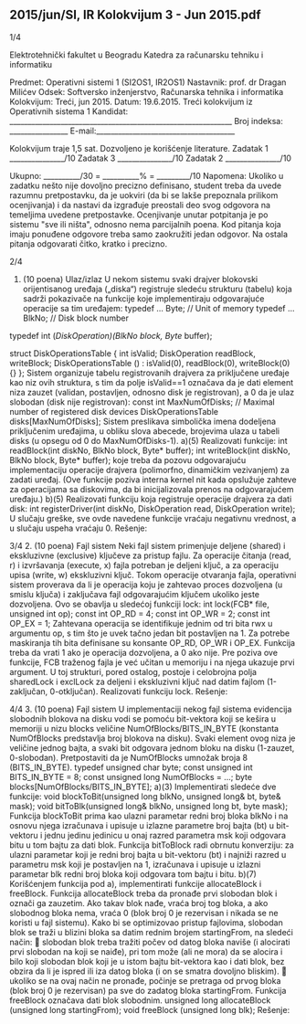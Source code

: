 2015/jun/SI, IR Kolokvijum 3 - Jun 2015.pdf
--------------------------------------------------------------------------------


1/4

Elektrotehnički fakultet u Beogradu
Katedra za računarsku tehniku i informatiku

Predmet: Operativni sistemi 1 (SI2OS1, IR2OS1)
Nastavnik: prof. dr Dragan Milićev
Odsek: Softversko inženjerstvo, Računarska tehnika i informatika
Kolokvijum: Treći, jun 2015.
Datum: 19.6.2015.
Treći kolokvijum iz Operativnih sistema 1
Kandidat: _____________________________________________________________
Broj indeksa: ________________  E-mail:______________________________________

Kolokvijum traje 1,5 sat. Dozvoljeno je korišćenje literature.
Zadatak 1 _______________/10   Zadatak 3 _______________/10
Zadatak 2 _______________/10

Ukupno: __________/30 = __________% = _________/10
Napomena: Ukoliko u zadatku nešto nije dovoljno precizno definisano, student treba da
uvede razumnu pretpostavku, da je uokviri (da bi se lakše prepoznala prilikom ocenjivanja) i
da  nastavi  da  izgrađuje  preostali  deo  svog  odgovora  na  temeljima  uvedene  pretpostavke.
Ocenjivanje unutar potpitanja je po sistemu "sve ili ništa", odnosno nema parcijalnih  poena.
Kod pitanja koja imaju ponuđene odgovore treba samo zaokružiti jedan  odgovor.  Na  ostala
pitanja odgovarati čitko, kratko i precizno.


2/4
1. (10 poena) Ulaz/izlaz
U nekom sistemu svaki drajver blokovski orijentisanog uređaja („diska“) registruje sledeću
strukturu  (tabelu)  koja  sadrži  pokazivače  na  funkcije  koje  implementiraju  odgovarajuće
operacije sa tim uređajem:
typedef ... Byte; // Unit of memory
typedef ... BlkNo; // Disk block number

typedef int (*DiskOperation)(BlkNo block, Byte* buffer);

struct DiskOperationsTable {
  int isValid;
  DiskOperation readBlock, writeBlock;
  DiskOperationsTable () : isValid(0), readBlock(0), writeBlock(0) {}
};
Sistem organizuje tabelu registrovanih drajvera za priključene uređaje kao niz ovih struktura,
s  tim  da  polje isValid==1 označava  da  je  dati  element  niza  zauzet  (validan,  postavljen,
odnosno disk je registrovan), a 0 da je ulaz slobodan (disk nije registrovan):
const int MaxNumOfDisks; // Maximal number of registered disk devices
DiskOperationsTable disks[MaxNumOfDisks];
Sistem  preslikava  simbolička  imena  dodeljena  priključenim  uređajima,  u  obliku  slova
abecede, brojevima ulaza u tabeli disks (u opsegu od 0 do MaxNumOfDisks-1).
a)(5) Realizovati funkcije:
int readBlock(int diskNo, BlkNo block, Byte* buffer);
int writeBlock(int diskNo, BlkNo block, Byte* buffer);
koje  treba  da  pozovu  odgovarajuću  implementaciju  operacije  drajvera  (polimorfno,
dinamičkim  vezivanjem)  za  zadati  uređaj.  (Ove  funkcije  poziva  interna  kernel  nit  kada
opslužuje zahteve za operacijama sa diskovima, da bi inicijalizovala prenos na odgovarajućem
uređaju.)
b)(5) Realizovati funkciju koja registruje operacije drajvera za dati disk:
int registerDriver(int diskNo, DiskOperation read, DiskOperation write);
U slučaju greške, sve ovde navedene funkcije vraćaju negativnu vrednost, a u slučaju uspeha
vraćaju 0.
Rešenje:

3/4
2. (10 poena) Fajl sistem
Neki  fajl  sistem  primenjuje  deljene  (shared)  i  ekskluzivne  (exclusive)  ključeve  za  pristup
fajlu. Za operacije čitanja (read, r) i izvršavanja (execute, x) fajla potreban je deljeni ključ, a
za operaciju upisa (write, w) ekskluzivni ključ.
Tokom  operacije  otvaranja  fajla,  operativni  sistem  proverava  da  li  je  operacija  koju  je
zahtevao proces dozvoljena (u smislu ključa) i zaključava fajl odgovarajućim ključem ukoliko
jeste dozvoljena. Ovo se obavlja u sledećoj funkciji lock:
int lock(FCB* file, unsigned int op);
const int OP_RD = 4;
const int OP_WR = 2;
const int OP_EX = 1;
Zahtevana  operacija  se  identifikuje  jednim  od  tri  bita rwx u  argumentu op, s tim što je  uvek
tačno jedan bit postavljen na 1. Za potrebe maskiranja tih bita definisane su konsante OP_RD,
OP_WR i OP_EX. Funkcija treba da vrati 1 ako je operacija dozvoljena, a 0 ako nije.
Pre poziva ove funkcije, FCB traženog fajla je već učitan u memoriju i na njega ukazuje prvi
argument. U toj strukturi, pored ostalog, postoje i celobrojna polja sharedLock i exclLock za
deljeni i ekskluzivni ključ nad datim fajlom (1-zaključan, 0-otključan).
Realizovati funkciju lock.
Rešenje:








4/4
3. (10 poena) Fajl sistem
U implementaciji nekog fajl sistema evidencija slobodnih blokova na disku vodi se pomoću
bit-vektora koji se kešira u memoriji u nizu blocks veličine NumOfBlocks/BITS_IN_BYTE
(konstanta NumOfBlocks predstavlja  broj  blokova  na  disku).  Svaki  element  ovog niza  je
veličine jednog bajta, a svaki  bit odgovara jednom bloku  na disku (1-zauzet,  0-slobodan).
Pretpostaviti da je NumOfBlocks umnožak broja 8 (BITS_IN_BYTE).
typedef unsigned char byte;
const unsigned int BITS_IN_BYTE = 8;
const unsigned long NumOfBlocks = ...;
byte blocks[NumOfBlocks/BITS_IN_BYTE];
a)(3) Implementirati sledeće dve funkcije:
void blockToBit(unsigned long blkNo, unsigned long& bt, byte& mask);
void bitToBlk(unsigned long& blkNo, unsigned long bt, byte mask);
Funkcija blockToBit prima  kao  ulazni  parametar  redni  broj  bloka blkNo i  na  osnovu  njega
izračunava i upisuje u izlazne parametre broj bajta (bt) u bit-vektoru i jednu jedinu jedinicu u
onaj razred parametra msk koji odgovara bitu u tom bajtu za dati blok. Funkcija bitToBlock
radi obrnutu konverziju: za ulazni parametar koji je redni broj bajta u bit-vektoru (bt) i najniži
razred  u  parametru msk koji je postavljen na 1, izračunava i upisuje u izlazni parametar blk
redni broj bloka koji odgovara tom bajtu i bitu.
b)(7) Korišćenjem funkcija  pod  a),  implementirati  funkcije allocateBlock i freeBlock.
Funkcija allocateBlock treba  da  pronađe  prvi  slobodan  blok  i  označi  ga  zauzetim.  Ako
takav blok nađe, vraća broj tog bloka, a ako slobodnog bloka nema, vraća 0 (blok broj 0 je
rezervisan  i  nikada  se  ne  koristi  u  fajl  sistemu).  Kako  bi  se  optimizovao  pristup  fajlovima,
slobodan  blok  se  traži  u  blizini  bloka  sa  datim  rednim  brojem startingFrom, na  sledeći
način:
 slobodan blok treba tražiti počev od datog bloka naviše (i alocirati prvi slobodan na
koji se naiđe), pri tom može (ali ne mora) da se alocira i bilo koji slobodan blok koji je
u istom bajtu bit-vektora kao i dati blok, bez obzira da li je ispred ili iza datog bloka (i
on se smatra dovoljno bliskim).
 ukoliko se na ovaj način ne pronađe, počinje se pretraga od prvog bloka (blok broj 0 je
rezervisan) pa sve do zadatog bloka startingFrom.
Funkcija freeBlock označava dati blok slobodnim.
unsigned long allocateBlock (unsigned long startingFrom);
void freeBlock (unsigned long blk);
Rešenje:

